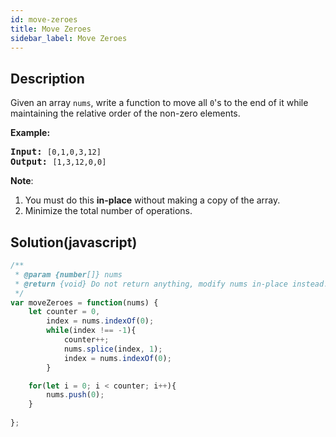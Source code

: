 ```yaml
---
id: move-zeroes
title: Move Zeroes
sidebar_label: Move Zeroes
---
```

## Description
<div class="description">
<p>Given an array <code>nums</code>, write a function to move all <code>0</code>&#39;s to the end of it while maintaining the relative order of the non-zero elements.</p>

<p><b>Example:</b></p>

<pre>
<b>Input:</b> <code>[0,1,0,3,12]</code>
<b>Output:</b> <code>[1,3,12,0,0]</code></pre>

<p><b>Note</b>:</p>

<ol>
	<li>You must do this <b>in-place</b> without making a copy of the array.</li>
	<li>Minimize the total number of operations.</li>
</ol>
</div>

## Solution(javascript)
```javascript
/**
 * @param {number[]} nums
 * @return {void} Do not return anything, modify nums in-place instead.
 */
var moveZeroes = function(nums) {
    let counter = 0,
        index = nums.indexOf(0);
        while(index !== -1){
            counter++;
            nums.splice(index, 1);
            index = nums.indexOf(0);
        }

    for(let i = 0; i < counter; i++){
        nums.push(0);
    }    
    
};
```